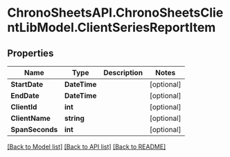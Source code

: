 
# ChronoSheetsAPI.ChronoSheetsClientLibModel.ClientSeriesReportItem

## Properties

Name | Type | Description | Notes
------------ | ------------- | ------------- | -------------
**StartDate** | **DateTime** |  | [optional] 
**EndDate** | **DateTime** |  | [optional] 
**ClientId** | **int** |  | [optional] 
**ClientName** | **string** |  | [optional] 
**SpanSeconds** | **int** |  | [optional] 

[[Back to Model list]](../README.md#documentation-for-models)
[[Back to API list]](../README.md#documentation-for-api-endpoints)
[[Back to README]](../README.md)


